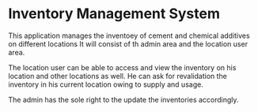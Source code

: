 # Inventory Management System

This application manages the inventoey of cement and chemical additives on different locations
It will consist of th admin area and the location user area.

The location user can be able to access and view the inventory on his location and other locations as well.
He can ask for revalidation the inventory in his current location owing to supply and usage.

The admin has the sole right to the update the inventories accordingly.
